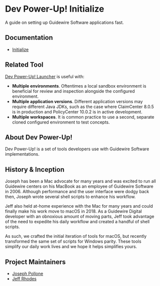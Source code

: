 # Dev Power-Up! Initialize

A guide on setting up Guidewire Software applications fast.

## Documentation

* [Initialize](https://github.com/dev-power-up/initialize/)

## Related Tool

[Dev Power-Up! Launcher](https://github.com/dev-power-up/launcher/) is useful with:

- **Multiple environments**. Oftentimes a local sandbox environment is beneficial for review and inspection alongside the configured environment.
- **Multiple application versions**. Different application versions may require different Java JDKs, such as the case where ClaimCenter 8.0.5 is in production and PolicyCenter 10.0.2 is in active development.
- **Multiple workspaces**. It is common practice to use a second, separate cloned configured environment to test concepts.

## About Dev Power-Up!

Dev Power-Up! is a set of tools developers use with Guidewire Software implementations.

## History & Inception

Joseph has been a Mac advocate for many years and was excited to run all Guidewire centers on his MacBook as an employee of Guidewire Software in 2006. Although performance and the user interface were dodgy back then, Joseph wrote several shell scripts to enhance his workflow.

Jeff also held at-home experience with the Mac for many years and could finally make his work move to macOS in 2018. As a Guidewire Digital developer with an obnoxious amount of moving parts, Jeff took advantage of the need to expedite his daily workflow and created a handful of shell scripts.

As such, we crafted the initial iteration of tools for macOS, but recently transformed the same set of scripts for Windows parity. These tools simplify our daily work lives and we hope it helps simplifies yours.

## Project Maintainers

- [Joseph Pollone](https://www.linkedin.com/in/joseph-pollone-402725195/)
- [Jeff Rhodes](https://www.linkedin.com/in/jeffdrhodes/)
